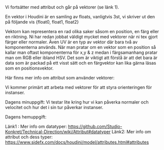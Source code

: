 Vi fortsätter med attribut och går på vektorer (se länk 1).

En vektor i Houdini är en samling av floats, vanligtvis 3st, vi skriver ut den på följande vis {float0, float1, float2}

Vektorn kan representera en rad olika saker såsom en position, en färg eller en riktning. Ni har redan jobbat väldigt mycket
med vektorer när ni tex gjort färger eller normaler. Även UV är en typ av vektor där bara två av komponenterna används. 
När man pratar om en vektor som en position så kallar man oftast komponenterna för x,y & z medan i färgsamanhang pratar
man om RGB eller ibland HSV. Det som är viktigt att förstå är att det bara är data som är packad på ett visst sätt och en 
färgvektor kan lika gärna läsas som en positionsvektor. 

Här finns mer info om attribut som använder vektorer: 

Vi kommer primärt att arbeta med vektorer för att styra orienteringen för instanser. 

Dagens minuppgift:
Vi testar lite kring hur vi kan påverka normaler och velocitet och hur det i sin tur påverkar instanser.

Dagens hemuppgift:


Länk1 : Mer info om datatyper: https://github.com/Studio-Konkret/Technical-Direction/wiki/Attribut#datatyper
Länk2: Mer info om attribut och dess typer: https://www.sidefx.com/docs/houdini/model/attributes.html#attributes
